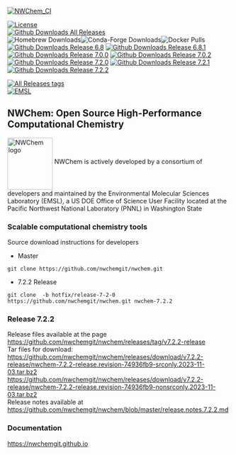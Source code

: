 <!---[![Build Status](https://img.shields.io/endpoint.svg?url=https%3A%2F%2Factions-badge.atrox.dev%2Fnwchemgit%2Fnwchem%2Fbadge%3Fref%3Dmaster&style=flat)](https://actions-badge.atrox.dev/nwchemgit/nwchem/goto?ref=master)--->
[![NWChem_CI](https://img.shields.io/github/actions/workflow/status/nwchemgit/nwchem/github_actions.yml?style=plastic)](https://github.com/nwchemgit/nwchem/actions)   
<!---[![Build Travis-CI Status](https://img.shields.io/travis/nwchemgit/nwchem.svg)](https://travis-ci.org/nwchemgit/nwchem/builds)--->
[![License](https://img.shields.io/badge/license-ECL2-blue.svg)](https://raw.githubusercontent.com/nwchemgit/nwchem/master/LICENSE.md)  
[![Github Downloads All Releases](https://img.shields.io/github/downloads/nwchemgit/nwchem/total.svg)](https://github.com/nwchemgit/nwchem/releases)   
![Homebrew Downloads](https://img.shields.io/homebrew/installs/dy/nwchem?label=Homebrew%20downloads)![Conda-Forge Downloads](https://img.shields.io/conda/dn/conda-forge/nwchem?label=Conda-forge%20downloads)![Docker Pulls](https://img.shields.io/docker/pulls/nwchemorg/nwchem-700.fedora.sockets?label=Docker%20pulls)    
[![Github Downloads Release 6.8](https://img.shields.io/github/downloads/nwchemgit/nwchem/v6.8-release/total.svg)](https://github.com/nwchemgit/nwchem/releases/tag/v6.8-release)
[![Github Downloads Release 6.8.1](https://img.shields.io/github/downloads/nwchemgit/nwchem/6.8.1-release/total.svg)](https://github.com/nwchemgit/nwchem/releases/tag/6.8.1-release)
[![Github Downloads Release 7.0.0](https://img.shields.io/github/downloads/nwchemgit/nwchem/v7.0.0-release/total.svg)](https://github.com/nwchemgit/nwchem/releases/tag/v7.0.0-release)
[![Github Downloads Release 7.0.2](https://img.shields.io/github/downloads/nwchemgit/nwchem/v7.0.2-release/total.svg)](https://github.com/nwchemgit/nwchem/releases/tag/v7.0.2-release)
[![Github Downloads Release 7.2.0](https://img.shields.io/github/downloads/nwchemgit/nwchem/v7.2.0-release/total.svg)](https://github.com/nwchemgit/nwchem/releases/tag/v7.2.0-release)
[![Github Downloads Release 7.2.1](https://img.shields.io/github/downloads/nwchemgit/nwchem/v7.2.1-release/total.svg)](https://github.com/nwchemgit/nwchem/releases/tag/v7.2.1-release)  
[![Github Downloads Release 7.2.2](https://img.shields.io/github/downloads/nwchemgit/nwchem/v7.2.2-release/total.svg)](https://github.com/nwchemgit/nwchem/releases/tag/v7.2.2-release)  

[![All Releases tags](https://img.shields.io/github/release/nwchemgit/nwchem/all.svg)](https://github.com/nwchemgit/nwchem/releases)  
[![EMSL](https://rawgit.com/nwchemgit/nwchem/master/contrib/git.nwchem/emsl_logo2.svg)](https://www.emsl.pnl.gov)
 
## NWChem: Open Source High-Performance Computational Chemistry
<img alt="NWChem logo" src="https://raw.githubusercontent.com/nwchemgit/nwchem/master/contrib/git.nwchem/MS3_logo_cropped.png" align=middle width="102pt" height="117pt"/>  
NWChem is actively developed by a consortium of developers and maintained by the Environmental Molecular Sciences Laboratory (EMSL), a US DOE Office of Science User Facility
located at the Pacific Northwest National Laboratory (PNNL) in Washington State

### Scalable computational chemistry tools

Source download instructions for developers

* Master
```
git clone https://github.com/nwchemgit/nwchem.git
```
* 7.2.2 Release
```
git clone  -b hotfix/release-7-2-0 https://github.com/nwchemgit/nwchem.git nwchem-7.2.2
```
### Release 7.2.2

Release files available at the page  
https://github.com/nwchemgit/nwchem/releases/tag/v7.2.2-release    
Tar files for download:  
https://github.com/nwchemgit/nwchem/releases/download/v7.2.2-release/nwchem-7.2.2-release.revision-74936fb9-srconly.2023-11-03.tar.bz2  
https://github.com/nwchemgit/nwchem/releases/download/v7.2.2-release/nwchem-7.2.2-release.revision-74936fb9-nonsrconly.2023-11-03.tar.bz2  
Release notes available at  
https://github.com/nwchemgit/nwchem/blob/master/release.notes.7.2.2.md  

### Documentation
https://nwchemgit.github.io
